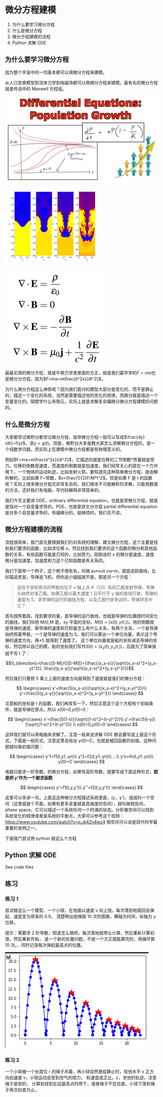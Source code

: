 # 微分方程建模

1. 为什么要学习微分方程
1. 什么是微分方程
1. 微分方程建模的流程
1. Python 求解 ODE

## 为什么要学习微分方程

因为整个宇宙中的一切基本都可以用微分方程来建模。

从人口变换模型到流体力学到电磁场都可以用微分方程来建模。最有名的微分方程就是传说中的 Maxwell 方程组。

![](2021-04-04-14-39-59.png)

![](2021-04-04-14-38-14.png)

![](2021-04-04-14-39-07.png)

最最实用的微分方程，就是牛顿力学类里面的方正，就是我们最早学的$F=ma$也是微分分方程，因为$F=ma=m\frac{d^2x}{dt^2}$。

为什么微分方程这么神奇呢？因为我们面对的模型大部分是变化的，而不是静止的，描述一个变化的系统，当然是需要描述他的变化的规律，而微分就是描述一个变量变化的。隔壁学什么有限元，实际上就是求解复杂偏微分微分方程建模的问题的。

## 什么是微分方程

大家都学过微积分都学过微分方程，指导微分方程一般可以写成$\frac{dy}{dt}=f(y)$，求$y=g(t)$。但是，微积分大多是教大家怎么求解微分方程的，是一个纯数学问题。而实际上在建模中微分方程都是有物理意义的。

例如$F=ma=m\frac{d^2x}{dt^2}$，它描述的就是位移的二节倒数*质量就是受力。位移的倒数是速度，而速度的倒数就是加速度，我们经常关心的是在一个力作用下，一个物体的运动轨迹，比如发射火箭。要知道先这种简单微分方程，是由解析解的，比如如果 F=常数，$x=\frac{1}{2}F/M*t^2$。但是如果 F 是 t 的函数呢？实际上很多微分方程式非常复杂的，我们根本不可能解析的求解，只能用数值的方法，还好我们有电脑，写代码解释非常简单的。

我们今天主要讲 ODE，ordinary differential equation，也就是常微分方程，就是是指对一个自变量求导的。PDE，也就是骈文分方程 partial differential equation 是对多个自变量求导的，有偏微分的。挺麻烦的，我们先不讲。

## 微分方程建模的流程

流程很简单，我门首先要根据我们的对系统的理解，建立微分方程，这个主要是找到我们要求的函数，比如求位移 x，然后找到我们要求的这个函数的微分和其他函数的关系，有些函数可能是已知的，比如受力。刚刚说的 x 的微分是速度，速度微分是加速度，加速度和力这个已知函数是有关系的。

我们下面举一个例子，这个例子很有名，叫做 pursuit curve，就是追踪曲线，比如猫追老鼠，导弹追飞机，但你追小姐姐就不是，那是另一个方程：

> 设位于坐标原点的甲舰向位于 x 轴上点 A（1,0）处的乙舰发射导弹，导弹头始终对准乙舰。如果乙舰以最大速度 1 沿平行于 y 轴的直线行驶，导弹的速度为 5，求导弹的运行的曲线方程，以及乙舰行驶多远时，导弹将击中它？

首先按照套路，找到要求的量，是导弹的运行曲线，也就是导弹的位置随时间变化的曲线，我们叫他 M(t),M 是，xy 平面的坐标，$M(t)=(x(t),y(t,))$。他的倒数就是导弹的速度，那导弹的速度和已知量怎么有什么关系，有两个关系，一个是导弹始终照着甲舰，一个是导弹的速度为 5。我们可以算出一个单位向量，表示这个导弹的速度方向，再\*5 就得到了速度了。
这个单位向量就是船的坐标减去导弹的坐标，然后除以自己的模，船的坐标我们写作$S(t)=(x_s(t),y_s(t,))$，后面为了简单我就不写 t 了：

$$V_{direction}=\frac{(S-M)}{|(S-M)|}=(\frac{(x_s-x)}{\sqrt{(x_s-x)^2+(y_s-y)^2}},
\frac{(y_s-y)}{\sqrt{(x_s-x)^2+(y_s-y)^2}})$$

然后我们只要把 5 乘上上面的速度方向就得到了速度就是我们的微分方程：

$$
\begin{cases}
x'=\frac{5(x_s-x)}{\sqrt{(x_s-x)^2+(y_s-y)^2}}\\
y'=\frac{5(y_s-y)}{\sqrt{(x_s-x)^2+(y_s-y)^2}}
\end{cases}
$$

注意船的坐标是 t 的函数，我们再改写一下，然后注意这个这个方程有个初始条件，就是导弹在原点，所以 x(0)=0,y(0)=0：

$$
\begin{cases}
x'=\frac{5(1-x)}{\sqrt{(1-x)^2+(t-y)^2}}\\
y'=\frac{5(t-y)}{\sqrt{(1-x)^2+(t-y)^2}}  \\
x(0)=0,y(0)=0
\end{cases}
$$

这样我们就可以用电脑来求解了。注意一般来说求解 ODE 都会要写成上面这个形式，下面是一般形式，注意这里会给出 y(0)=C，也就是被囚函数的初值，这种问题就叫做初值问题：

$$
\begin{cases}
y'1=f1(t,y1..yn)\\
y'2=f2(t,y1..yn)\\
...\\
y'n=fn(t,y1..yn)\\
y(0)=C
\end{cases}
$$

电脑只能求一阶导数，的微分方程，如果有高阶导数，就要写成下面这种形式，**就是把 y'作为一个被求函数**

$$
\begin{cases}
y'=f1(t,y,y')\\
y''=f2(t,y,y')\\
\end{cases}
$$

这里可以多讲一句，上面这这种微分方程描述系统里面，(y，y')，组成的一个空间（这里就是个平面，如果有更多变量就是高维度的空间），就叫做相空间，phase space，它可以描述一个系统任何一个时课的状态。分析像空间可以找到系统变化的规律或者是系统的平衡点，大家可以参考这个视频：https://www.youtube.com/watch?v=p_di4Zn4wz4 相空间可以说是现代科学最重要的发明之一。

下面我门尝试用 python 接这么个方程

## Python 求解 ODE

See code files

## 练习

### 练习 1

尝试做这么一个模型，一个小球，在地面以速度 v 向上抛，每次落到地面回会弹起，速度变为原来的 0.9，
清楚啊出他弹跳 10 次的图像，横轴为时间，纵轴为 y 位移。

提示：需要求 2 阶导数，知道怎么搞吧，每次落地就停止计算，然后重新计算初值，然后重新开始，
是一个新的处置问题，不是一个方正就能算完的，用循环算 10 次。，同时记录每次弹起最高点的位置。

![](2021-04-05-00-06-06.png)

### 练习 2

一个小球被一个长度位 r 的绳子吊着，再小球自然悬挂静止时，给他水平 x 正方向初速度 v，小球运动会受到空气的阻力，
和速度成正比，c，求他的轨迹，注意绳子是软的，
计算到球到左边最高点时停下，或者绳子不在拉直，小球下落到绳子再次拉直为止。
